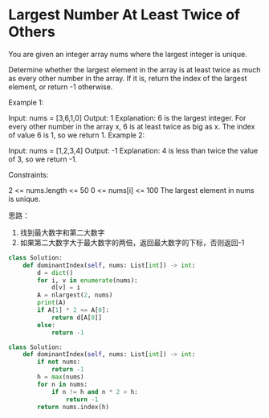 # Largest Number At Least Twice of Others

You are given an integer array nums where the largest integer is unique.

Determine whether the largest element in the array is at least twice as much as every other number in the array. If it is, return the index of the largest element, or return -1 otherwise.

Example 1:

Input: nums = [3,6,1,0]
Output: 1
Explanation: 6 is the largest integer.
For every other number in the array x, 6 is at least twice as big as x.
The index of value 6 is 1, so we return 1.
Example 2:

Input: nums = [1,2,3,4]
Output: -1
Explanation: 4 is less than twice the value of 3, so we return -1.

Constraints:

2 <= nums.length <= 50
0 <= nums[i] <= 100
The largest element in nums is unique.

思路：

1. 找到最大数字和第二大数字
2. 如果第二大数字大于最大数字的两倍，返回最大数字的下标，否则返回-1

```python
class Solution:
    def dominantIndex(self, nums: List[int]) -> int:
        d = dict()
        for i, v in enumerate(nums):
            d[v] = i
        A = nlargest(2, nums)
        print(A)
        if A[1] * 2 <= A[0]:
            return d[A[0]]
        else:
            return -1
```

```python
class Solution:
    def dominantIndex(self, nums: List[int]) -> int:
        if not nums:
            return -1
        h = max(nums)
        for n in nums:
            if n != h and n * 2 > h:
                return -1
        return nums.index(h)
```
